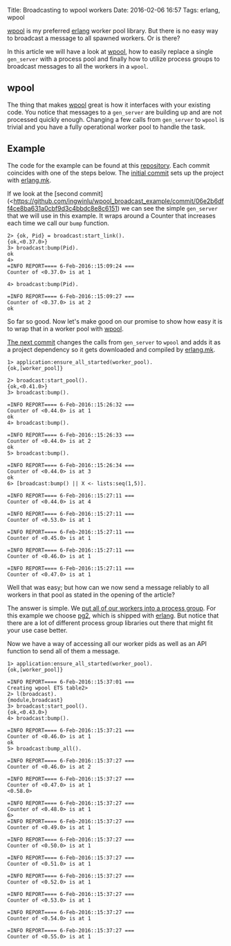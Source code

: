 Title: Broadcasting to wpool workers
Date: 2016-02-06 16:57
Tags: erlang, wpool

[wpool] is my preferred [erlang] worker pool library. But there is
no easy way to broadcast a message to all spawned workers. Or is there?

In this article we will have a look at [wpool], how to easily replace a single
`gen_server` with a process pool and finally how to utilize process groups to
broadcast messages to all the workers in a `wpool`.

## wpool
The thing that makes [wpool] great is how it interfaces with your existing
code. You notice that messages to a `gen_server` are building up and are not
processed quickly enough. Changing a few calls from `gen_server` to
`wpool` is trivial and you have a fully operational worker pool to handle the
task.

## Example
The code for the example can be found at this [repository][example repo].
Each commit coincides with one of the steps below. The
[initial commit](https://github.com/ingwinlu/wpool_broadcast_example/commit/8c1fb84876bc8d507d93ae7bb9b83149a24a5a66)
sets up the project with [erlang.mk].

If we look at the [second commit](<https://github.com/ingwinlu/wpool_broadcast_example/commit/06e2b6dff4ce8ba631a0cbf9d3c4bbdc8e8c6151)
we can see the simple `gen_server` that we will use in this example. It wraps
around a Counter that increases each time we call our `bump` function.

```
2> {ok, Pid} = broadcast:start_link().
{ok,<0.37.0>}
3> broadcast:bump(Pid).
ok
4> 
=INFO REPORT==== 6-Feb-2016::15:09:24 ===
Counter of <0.37.0> is at 1

4> broadcast:bump(Pid).

=INFO REPORT==== 6-Feb-2016::15:09:27 ===
Counter of <0.37.0> is at 2
ok
```

So far so good. Now let's make good on our promise to show how easy it is to
wrap that in a worker pool with [wpool].

[The next commit](https://github.com/ingwinlu/wpool_broadcast_example/commit/048b996c6d63e750aa55bd7e5ea441654b554e2d)
changes the calls from `gen_server` to `wpool` and adds it as a project
dependency so it gets downloaded and compiled by [erlang.mk].

```
1> application:ensure_all_started(worker_pool).
{ok,[worker_pool]}

2> broadcast:start_pool().
{ok,<0.41.0>}
3> broadcast:bump().

=INFO REPORT==== 6-Feb-2016::15:26:32 ===
Counter of <0.44.0> is at 1
ok
4> broadcast:bump().

=INFO REPORT==== 6-Feb-2016::15:26:33 ===
Counter of <0.44.0> is at 2
ok
5> broadcast:bump().

=INFO REPORT==== 6-Feb-2016::15:26:34 ===
Counter of <0.44.0> is at 3
ok
6> [broadcast:bump() || X <- lists:seq(1,5)].

=INFO REPORT==== 6-Feb-2016::15:27:11 ===
Counter of <0.44.0> is at 4

=INFO REPORT==== 6-Feb-2016::15:27:11 ===
Counter of <0.53.0> is at 1

=INFO REPORT==== 6-Feb-2016::15:27:11 ===
Counter of <0.45.0> is at 1
 
=INFO REPORT==== 6-Feb-2016::15:27:11 ===
Counter of <0.46.0> is at 1

=INFO REPORT==== 6-Feb-2016::15:27:11 ===
Counter of <0.47.0> is at 1
```

Well that was easy; but how can we now send a message reliably to all workers
in that pool as stated in the opening of the article?

The answer is simple. We [put all of our workers into a process
group](https://github.com/ingwinlu/wpool_broadcast_example/commit/192b8bd53a1645adc3f2d2537b8a4e5b47e90a41).
For this example we choose [pg2], which is shipped with [erlang]. But notice
that there are a lot of different process group libraries out there that might
fit your use case better.

Now we have a way of accessing all our worker pids as well as an API function
to send all of them a message.

```
1> application:ensure_all_started(worker_pool).
{ok,[worker_pool]}

=INFO REPORT==== 6-Feb-2016::15:37:01 ===
Creating wpool ETS table2> 
2> l(broadcast).
{module,broadcast}
3> broadcast:start_pool().
{ok,<0.43.0>}
4> broadcast:bump().

=INFO REPORT==== 6-Feb-2016::15:37:21 ===
Counter of <0.46.0> is at 1
ok
5> broadcast:bump_all().

=INFO REPORT==== 6-Feb-2016::15:37:27 ===
Counter of <0.46.0> is at 2

=INFO REPORT==== 6-Feb-2016::15:37:27 ===
Counter of <0.47.0> is at 1
<0.58.0>

=INFO REPORT==== 6-Feb-2016::15:37:27 ===
Counter of <0.48.0> is at 1
6> 
=INFO REPORT==== 6-Feb-2016::15:37:27 ===
Counter of <0.49.0> is at 1

=INFO REPORT==== 6-Feb-2016::15:37:27 ===
Counter of <0.50.0> is at 1

=INFO REPORT==== 6-Feb-2016::15:37:27 ===
Counter of <0.51.0> is at 1

=INFO REPORT==== 6-Feb-2016::15:37:27 ===
Counter of <0.52.0> is at 1

=INFO REPORT==== 6-Feb-2016::15:37:27 ===
Counter of <0.53.0> is at 1

=INFO REPORT==== 6-Feb-2016::15:37:27 ===
Counter of <0.54.0> is at 1

=INFO REPORT==== 6-Feb-2016::15:37:27 ===
Counter of <0.55.0> is at 1
```

[erlang]: http://www.erlang.org/ "Erlang Programming Language"
[erlang.mk]: http://erlang.mk/ "A build tool for Erlang that just works"
[example repo]: https://github.com/ingwinlu/wpool_broadcast_example "wpool broadcast example repository"
[wpool]: https://github.com/inaka/worker_pool "Erlang worker pool"
[pg2]: http://erlang.org/doc/man/pg2.html "Distributed Named Process Groups"
